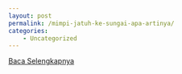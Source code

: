 ```yaml
---
layout: post
permalink: /mimpi-jatuh-ke-sungai-apa-artinya/
categories:
    - Uncategorized
---
```


[Baca Selengkapnya](/04)